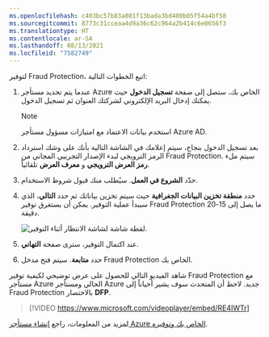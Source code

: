 ```yaml
---
ms.openlocfilehash: c403bc57b83a801f13bada3bd400b05f54a4bf58
ms.sourcegitcommit: 8773c31cceaa4d9a36c62c964a2b414c6e0656f3
ms.translationtype: HT
ms.contentlocale: ar-SA
ms.lasthandoff: 08/13/2021
ms.locfileid: "7582749"
---
```

لتوفير Fraud Protection، اتبع الخطوات التالية:

1. عندما يتم تحديد مستأجر Azure الخاص بك، ستصل إلى صفحة **تسجيل الدخول** حيث يمكنك إدخال البريد الإلكتروني لشركتك العنوان ثم تسجيل الدخول.   

    > [!NOTE]
    > استخدم بيانات الاعتماد مع امتيازات مسؤول مستأجر Azure AD.
  
1. بعد تسجيل الدخول بنجاح، سيتم إعلامك في الشاشة التالية بأنك على وشك استرداد الرمز الترويجي لبدء الإصدار التجريبي المجاني من Fraud Protection. سيتم ملء **رمز العرض الترويجي** و **معرف العرض** تلقائياً. 

1. حدّد **الشروع في العمل**. سيُطلب منك قبول شروط الاستخدام. 
1. حدد **منطقة تخزين البيانات الجغرافية** حيث سيتم تخزين بياناتك ثم حدد **التالي**، الذي سيبدأ عملية التوفير. يمكن أن يستغرق توفير Fraud Protection ما يصل إلى 15-20 دقيقة.

    ![لقطة شاشة لشاشة الانتظار أثناء التوفير.](../media/provision-ss.png)
 
1. عند اكتمال التوفير، سترى صفحة **التهاني**.
1. حدد **متابعة**. سيتم فتح مدخل Fraud Protection الخاص بك.

شاهد الفيديو التالي للحصول على عرض توضيحي لكيفية توفير Fraud Protection مع مستأجر Azure الحالي ومستأجر Azure جديد. لاحظ أن المتحدث سوف يشير أحياناً إلى Fraud Protection بالاختصار **DFP**.

> [!VIDEO https://www.microsoft.com/videoplayer/embed/RE4IWTr]

لمزيد من المعلومات، راجع [إنشاء مستأجر Azure الخاص بك وتوفيره](/dynamics365/fraud-protection/provision-azure-tenant/?azure-portal=true).
